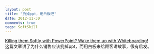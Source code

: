 ```yaml
---
layout: post
title: "扔掉ppt，用白板吧"
date: 2012-11-30
comments: true
tags: SoftSkill
---
```

<a href="http://blog.corporatevisions.com/2012/10/22/killing-them-softly-with-powerpoint-wake-them-up-with-whiteboarding/">Killing them Softly with PowerPoint? Wake them up with Whiteboarding!</a><br />这篇文章讲了为什么销售应该扔掉ppt，而用白板来给顾客讲故事，很有启发。<br /><blockquote></blockquote>